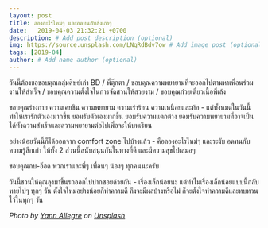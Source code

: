 ```yaml
---
layout: post
title: ลองอะไรใหม่ๆ และอดทนกับสิ่งเก่าๆ
date:   2019-04-03 21:32:21 +0700
description: # Add post description (optional)
img: https://source.unsplash.com/LNqRdBdv7ow # Add image post (optional)
tags: [2019-04]
author: # Add name author (optional)
---
```

วันนี้ต้องขอขอบคุณกลุ่มศิษย์เก่า BD / พี่ตุ๊กตา / ขอบคุณความพยายามที่จะออกไปตามหาเพื่อนร่วมงานให้สำเร็จ / ขอบคุณความตั้งใจในการจัดสวนให้สวยงาม / ขอบคุณก๋วยเตี๋ยวเนื้อพี่เล้ง

ขอบคุณร่างกาย ความเคยชิน ความพยายาม ความเร่าร้อน ความเหนื่อยและท้อ - แต่ทั้งหมดในวันนี้ทำให้เรารักตัวเองมากขึ้น ยอมรับตัวเองมากขึ้น ยอมรับความแตกต่าง ยอมรับความพยายามที่อาจเป็นได้ทั้งความสำเร็จและความพยายามต่อไปเพื่อจะให้บทเรียน

อย่างน้อยวันนี้ก็ได้ออกจาก comfort zone ไปบ้างแล้ว - คือลองอะไรใหม่ๆ และระงับ อดทนกับความรู้สึกเก่า ให้ทั้ง 2 ส่วนนี้สนับสนุนกันในทางที่ดี และมีความสุขไปเสมอๆ

ขอบคุณกบ-อ๊อด พวกเราและพี่ๆ เพื่อนๆ น้องๆ ทุกคนนะครับ <i class="fa fa-child" style="color:plum"></i>

วันนี้ชวนให้คุณลุงมาขึ้นรถออกไปปากซอยด้วยกัน - เรื่องเล็กน้อยนะ แต่ทำไมเรื่องเล็กน้อยแบบนี้กลับหายไปๆ ทุกๆ วัน ตั้งใจใหม่อย่างน้อยก็ทำความดี ถึงจะมีผลบ้างหรือไม่ ก็จะตั้งใจทำความดีและทบทวนไว้ในทุกๆ วัน

*Photo by [Yann Allegre](https://unsplash.com/@yann_allegre) on [Unsplash](https://unsplash.com)*
